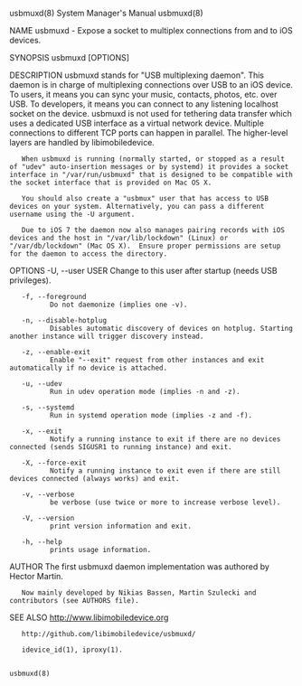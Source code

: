 usbmuxd(8)                                                                                                                                      System Manager's Manual                                                                                                                                      usbmuxd(8)

NAME
       usbmuxd - Expose a socket to multiplex connections from and to iOS devices.

SYNOPSIS
       usbmuxd [OPTIONS]

DESCRIPTION
       usbmuxd  stands  for "USB multiplexing daemon". This daemon is in charge of multiplexing connections over USB to an iOS device. To users, it means you can sync your music, contacts, photos, etc. over USB. To developers, it means you can connect to any listening localhost socket on the device. usbmuxd is
       not used for tethering data transfer which uses a dedicated USB interface as a virtual network device. Multiple connections to different TCP ports can happen in parallel. The higher-level layers are handled by libimobiledevice.

       When usbmuxd is running (normally started, or stopped as a result of "udev" auto-insertion messages or by systemd) it provides a socket interface in "/var/run/usbmuxd" that is designed to be compatible with the socket interface that is provided on Mac OS X.

       You should also create a "usbmux" user that has access to USB devices on your system. Alternatively, you can pass a different username using the -U argument.

       Due to iOS 7 the daemon now also manages pairing records with iOS devices and the host in "/var/lib/lockdown" (Linux) or "/var/db/lockdown" (Mac OS X).  Ensure proper permissions are setup for the daemon to access the directory.

OPTIONS
       -U, --user USER
              Change to this user after startup (needs USB privileges).

       -f, --foreground
              Do not daemonize (implies one -v).

       -n, --disable-hotplug
              Disables automatic discovery of devices on hotplug. Starting another instance will trigger discovery instead.

       -z, --enable-exit
              Enable "--exit" request from other instances and exit automatically if no device is attached.

       -u, --udev
              Run in udev operation mode (implies -n and -z).

       -s, --systemd
              Run in systemd operation mode (implies -z and -f).

       -x, --exit
              Notify a running instance to exit if there are no devices connected (sends SIGUSR1 to running instance) and exit.

       -X, --force-exit
              Notify a running instance to exit even if there are still devices connected (always works) and exit.

       -v, --verbose
              be verbose (use twice or more to increase verbose level).

       -V, --version
              print version information and exit.

       -h, --help
              prints usage information.

AUTHOR
       The first usbmuxd daemon implementation was authored by Hector Martin.

       Now mainly developed by Nikias Bassen, Martin Szulecki and contributors (see AUTHORS file).

SEE ALSO
       http://www.libimobiledevice.org

       http://github.com/libimobiledevice/usbmuxd/

       idevice_id(1), iproxy(1).

                                                                                                                                                                                                                                                                                                             usbmuxd(8)
